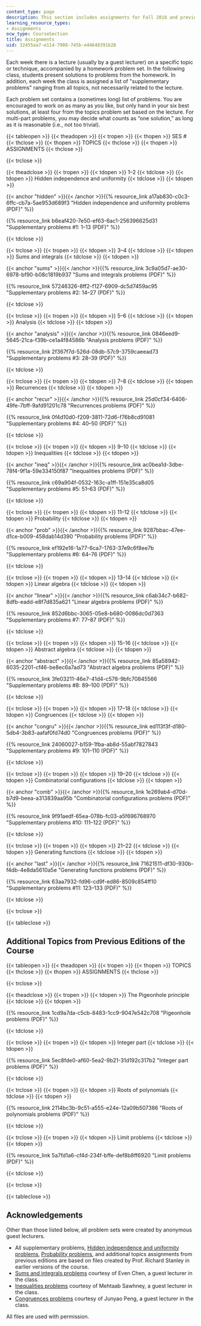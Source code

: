 ```yaml
---
content_type: page
description: This section includes assignments for Fall 2018 and previous years.
learning_resource_types:
- Assignments
ocw_type: CourseSection
title: Assignments
uid: 32455aa7-e114-7908-745b-e44648391b28
---
```


Each week there is a lecture (usually by a guest lecturer) on a specific topic or technique, accompanied by a homework problem set. In the following class, students present solutions to problems from the homework. In addition, each week the class is assigned a list of "supplementary problems" ranging from all topics, not necessarily related to the lecture.

Each problem set contains a (sometimes long) list of problems. You are encouraged to work on as many as you like, but only hand in your six best solutions, at least four from the topics problem set based on the lecture. For multi-part problems, you may decide what counts as “one solution,” as long as it is reasonable (i.e., not too trivial).

{{< tableopen >}}
{{< theadopen >}}
{{< tropen >}}
{{< thopen >}}
SES #
{{< thclose >}}
{{< thopen >}}
TOPICS
{{< thclose >}}
{{< thopen >}}
ASSIGNMENTS
{{< thclose >}}

{{< trclose >}}

{{< theadclose >}}
{{< tropen >}}
{{< tdopen >}}
1–2
{{< tdclose >}}
{{< tdopen >}}
Hidden independence and uniformity
{{< tdclose >}}
{{< tdopen >}}


{{< anchor "hidden" >}}{{< /anchor >}}{{% resource_link a17ab830-c0c3-6ffc-cb7a-5ae953d689f3 "Hidden independence and uniformity problems (PDF)" %}}

{{% resource_link b6eaf420-7e50-ef63-6ac1-256396625d31 "Supplementary problems #1: 1–13 (PDF)" %}}


{{< tdclose >}}

{{< trclose >}}
{{< tropen >}}
{{< tdopen >}}
3–4
{{< tdclose >}}
{{< tdopen >}}
Sums and integrals
{{< tdclose >}}
{{< tdopen >}}


{{< anchor "sums" >}}{{< /anchor >}}{{% resource_link 3c9a05d7-ae30-6978-bf90-b08c1819b937 "Sums and integrals problems (PDF)" %}}

{{% resource_link 57246326-8ff2-f127-6909-dc5d7459ac95 "Supplementary problems #2: 14–27 (PDF)" %}}


{{< tdclose >}}

{{< trclose >}}
{{< tropen >}}
{{< tdopen >}}
5–6
{{< tdclose >}}
{{< tdopen >}}
Analysis
{{< tdclose >}}
{{< tdopen >}}


{{< anchor "analysis" >}}{{< /anchor >}}{{% resource_link 0846eed9-5645-21ca-f39b-ce1a4f84586b "Analysis problems (PDF)" %}}

{{% resource_link 2f367f7d-526d-08db-57c9-3759caeead73 "Supplementary problems #3: 28–39 (PDF)" %}}


{{< tdclose >}}

{{< trclose >}}
{{< tropen >}}
{{< tdopen >}}
7–8
{{< tdclose >}}
{{< tdopen >}}
Recurrences
{{< tdclose >}}
{{< tdopen >}}


{{< anchor "recur" >}}{{< /anchor >}}{{% resource_link 25d0cf34-6406-49fe-7bff-9afd91201c78 "Recurrences problems (PDF)" %}}

{{% resource_link 0f4d10d0-f209-3811-72d6-f76b8cd91081 "Supplementary problems #4: 40–50 (PDF)" %}}


{{< tdclose >}}

{{< trclose >}}
{{< tropen >}}
{{< tdopen >}}
9–10
{{< tdclose >}}
{{< tdopen >}}
Inequalities
{{< tdclose >}}
{{< tdopen >}}


{{< anchor "ineq" >}}{{< /anchor >}}{{% resource_link ac0bea1d-3dbe-78f4-9f1a-59e334150f87 "Inequalities problems (PDF)" %}}

{{% resource_link c69a904f-0532-163c-a1ff-151e35ca8d05 "Supplementary problems #5: 51–63 (PDF)" %}}


{{< tdclose >}}

{{< trclose >}}
{{< tropen >}}
{{< tdopen >}}
11–12
{{< tdclose >}}
{{< tdopen >}}
Probability
{{< tdclose >}}
{{< tdopen >}}


{{< anchor "prob" >}}{{< /anchor >}}{{% resource_link 9287bbac-47ee-d1ce-b009-458dab14d390 "Probability problems (PDF)" %}}

{{% resource_link ef192e16-1a77-6ca7-1763-37e9c6f8ee7b "Supplementary problems #6: 64–76 (PDF)" %}}


{{< tdclose >}}

{{< trclose >}}
{{< tropen >}}
{{< tdopen >}}
13–14
{{< tdclose >}}
{{< tdopen >}}
Linear algebra
{{< tdclose >}}
{{< tdopen >}}


{{< anchor "linear" >}}{{< /anchor >}}{{% resource_link c6ab34c7-b682-8dfb-eadd-e8f7d835a621 "Linear algebra problems (PDF)" %}}

{{% resource_link 852d6bbc-3065-05e8-b680-0086dc0d7363 "Supplementary problems #7: 77–87 (PDF)" %}}


{{< tdclose >}}

{{< trclose >}}
{{< tropen >}}
{{< tdopen >}}
15–16
{{< tdclose >}}
{{< tdopen >}}
Abstract algebra
{{< tdclose >}}
{{< tdopen >}}


{{< anchor "abstract" >}}{{< /anchor >}}{{% resource_link 85a58942-6035-2201-cf46-be8ec6a7ad73 "Abstract algebra problems (PDF)" %}}

{{% resource_link 3fe03211-46e7-41d4-c578-9bfc70845566 "Supplementary problems #8: 89–100 (PDF)" %}}


{{< tdclose >}}

{{< trclose >}}
{{< tropen >}}
{{< tdopen >}}
17–18
{{< tdclose >}}
{{< tdopen >}}
Congruences
{{< tdclose >}}
{{< tdopen >}}


{{< anchor "congru" >}}{{< /anchor >}}{{% resource_link ed113f3f-d180-5db4-3b83-aafaf0fd74d0 "Congruences problems (PDF)" %}}

{{% resource_link 24060027-b159-1fba-ab8d-55abf7827843 "Supplementary problems #9: 101–110 (PDF)" %}}


{{< tdclose >}}

{{< trclose >}}
{{< tropen >}}
{{< tdopen >}}
19–20
{{< tdclose >}}
{{< tdopen >}}
Combinatorial configurations
{{< tdclose >}}
{{< tdopen >}}


{{< anchor "comb" >}}{{< /anchor >}}{{% resource_link 1e269ab4-d70d-b7d9-beea-a313839aa95b "Combinatorial configurations problems (PDF)" %}}

{{% resource_link 9f91aedf-65ea-078b-fc03-a5f696768970 "Supplementary problems #10: 111–122 (PDF)" %}}


{{< tdclose >}}

{{< trclose >}}
{{< tropen >}}
{{< tdopen >}}
21–22
{{< tdclose >}}
{{< tdopen >}}
Generating functions
{{< tdclose >}}
{{< tdopen >}}


{{< anchor "last" >}}{{< /anchor >}}{{% resource_link 71621511-df30-930b-f4db-4e8da5610a5e "Generating functions problems (PDF)" %}}

{{% resource_link 63aa7932-fd96-cd9f-ed86-8509c854ff10 "Supplementary problems #11: 123–133 (PDF)" %}}


{{< tdclose >}}

{{< trclose >}}

{{< tableclose >}}

Additional Topics from Previous Editions of the Course
------------------------------------------------------

{{< tableopen >}}
{{< theadopen >}}
{{< tropen >}}
{{< thopen >}}
TOPICS
{{< thclose >}}
{{< thopen >}}
ASSIGNMENTS
{{< thclose >}}

{{< trclose >}}

{{< theadclose >}}
{{< tropen >}}
{{< tdopen >}}
The Pigeonhole principle
{{< tdclose >}}
{{< tdopen >}}


{{% resource_link 1cd9a7da-c5cb-8483-1cc9-9047e542c708 "Pigeonhole problems (PDF)" %}}


{{< tdclose >}}

{{< trclose >}}
{{< tropen >}}
{{< tdopen >}}
Integer part
{{< tdclose >}}
{{< tdopen >}}


{{% resource_link 5ec8fde0-af60-5ea2-9b21-31d192c317b2 "Integer part problems (PDF)" %}}


{{< tdclose >}}

{{< trclose >}}
{{< tropen >}}
{{< tdopen >}}
Roots of polynomials
{{< tdclose >}}
{{< tdopen >}}


{{% resource_link 2114bc3b-9c51-a555-e24e-12a09b507386 "Roots of polynomials problems (PDF)" %}}


{{< tdclose >}}

{{< trclose >}}
{{< tropen >}}
{{< tdopen >}}
Limit problems
{{< tdclose >}}
{{< tdopen >}}


{{% resource_link 5a7fd1a6-cf4d-234f-bffe-def8b8ff6920 "Limit problems (PDF)" %}}


{{< tdclose >}}

{{< trclose >}}

{{< tableclose >}}

Acknowledgements
----------------

Other than those listed below, all problem sets were created by anonymous guest lecturers.

*   All supplementary problems, [Hidden independence and uniformity problems](#hidden), [Probability problems](#prob), and additional topics assignments from previous editions are based on files created by Prof. Richard Stanley in earlier versions of the course.
*   [Sums and integrals problems](#sums) courtesy of Even Chen, a guest lecturer in the class.
*   [Inequalities problems](#ineq) courtesy of Mehtaab Sawhney, a guest lecturer in the class.
*   [Congruences problems](#congru) courtesy of Junyao Peng, a guest lecturer in the class.

All files are used with permission.
